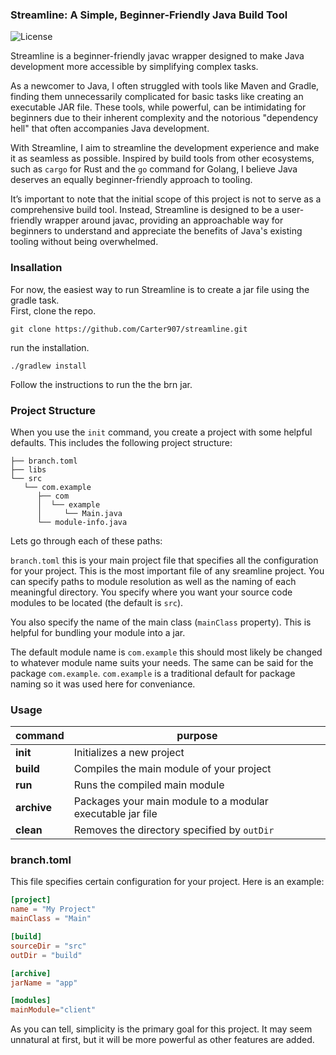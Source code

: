 ### Streamline: A Simple, Beginner-Friendly Java Build Tool
![License](https://img.shields.io/badge/license-GPL3-blue.svg) <!-- Replace with your license -->


Streamline is a beginner-friendly javac wrapper designed to make Java development more accessible by simplifying complex tasks.

As a newcomer to Java, I often struggled with tools like Maven and Gradle, finding them unnecessarily complicated for basic tasks like creating an executable JAR file. These tools, while powerful, can be intimidating for beginners due to their inherent complexity and the notorious "dependency hell" that often accompanies Java development.

With Streamline, I aim to streamline the development experience and make it as seamless as possible. Inspired by build tools from other ecosystems, such as `cargo` for Rust and the `go` command for Golang, I believe Java deserves an equally beginner-friendly approach to tooling.

It’s important to note that the initial scope of this project is not to serve as a comprehensive build tool. Instead, Streamline is designed to be a user-friendly wrapper around javac, providing an approachable way for beginners to understand and appreciate the benefits of Java's existing tooling without being overwhelmed.

### Insallation
For now, the easiest way to run Streamline is to create a jar file using the gradle task.
\
First, clone the repo.

```
git clone https://github.com/Carter907/streamline.git
```
run the installation.
```
./gradlew install
```
Follow the instructions to run the the brn jar.

### Project Structure
When you use the `init` command, you create a project with some helpful defaults. This includes the following project structure:
```
├── branch.toml
├── libs
└── src
   └── com.example
      ├── com
      │  └── example
      │     └── Main.java
      └── module-info.java
```
Lets go through each of these paths:

`branch.toml` this is your main project file that specifies all the configuration for your project.
This is the most important file of any sreamline project. You can specify paths to module resolution as well
as the naming of each meaningful directory. You specify where you want your source code modules to be located (the default is `src`).

You also specify the name of the main class (`mainClass` property). This is helpful for bundling your module into a jar.

The default module name is `com.example` this should most likely be changed to whatever module name suits your needs.
The same can be said for the package `com.example`. `com.example` is a traditional default for package naming so it was used here
for conveniance.

### Usage

| command | purpose |
| ------- | ------- |
| **init**    | Initializes a new project |
| **build**   | Compiles the main module of your project |
| **run**     | Runs the compiled main module |
| **archive** | Packages your main module to a modular executable jar file |
| **clean**   | Removes the directory specified by `outDir` |

### branch.toml

This file specifies certain configuration for your project. Here is an example:
```toml
[project]
name = "My Project"
mainClass = "Main"

[build]
sourceDir = "src"
outDir = "build"

[archive]
jarName = "app"

[modules]
mainModule="client"
```
As you can tell, simplicity is the primary goal for this project. It may seem unnatural at first, but it will be more powerful as other features are added.

